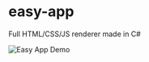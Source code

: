 # easy-app
Full HTML/CSS/JS renderer made in C#

![Easy App Demo](https://github.com/user-attachments/assets/876d8ab4-fe14-4e20-8727-39f25f4a20de)
